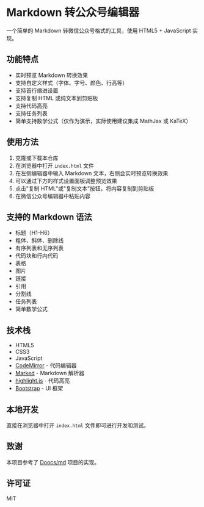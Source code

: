 # Markdown 转公众号编辑器

一个简单的 Markdown 转微信公众号格式的工具，使用 HTML5 + JavaScript 实现。

## 功能特点

- 实时预览 Markdown 转换效果
- 支持自定义样式（字体、字号、颜色、行高等）
- 支持首行缩进设置
- 支持复制 HTML 或纯文本到剪贴板
- 支持代码高亮
- 支持任务列表
- 简单支持数学公式（仅作为演示，实际使用建议集成 MathJax 或 KaTeX）

## 使用方法

1. 克隆或下载本仓库
2. 在浏览器中打开 `index.html` 文件
3. 在左侧编辑器中输入 Markdown 文本，右侧会实时预览转换效果
4. 可以通过下方的样式设置面板调整预览效果
5. 点击"复制 HTML"或"复制文本"按钮，将内容复制到剪贴板
6. 在微信公众号编辑器中粘贴内容

## 支持的 Markdown 语法

- 标题（H1-H6）
- 粗体、斜体、删除线
- 有序列表和无序列表
- 代码块和行内代码
- 表格
- 图片
- 链接
- 引用
- 分割线
- 任务列表
- 简单数学公式

## 技术栈

- HTML5
- CSS3
- JavaScript
- [CodeMirror](https://codemirror.net/) - 代码编辑器
- [Marked](https://marked.js.org/) - Markdown 解析器
- [highlight.js](https://highlightjs.org/) - 代码高亮
- [Bootstrap](https://getbootstrap.com/) - UI 框架

## 本地开发

直接在浏览器中打开 `index.html` 文件即可进行开发和测试。

## 致谢

本项目参考了 [Doocs/md](https://github.com/doocs/md) 项目的实现。

## 许可证

MIT 